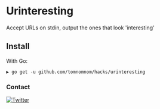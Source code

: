 # Urinteresting 

Accept URLs on stdin, output the ones that look 'interesting'

## Install

With Go:

```
▶ go get -u github.com/tomnomnom/hacks/urinteresting
```



### Contact 
[![Twitter](https://img.shields.io/badge/twitter-@1ndianl33t-blue.svg)](https://twitter.com/1ndianl33t)
